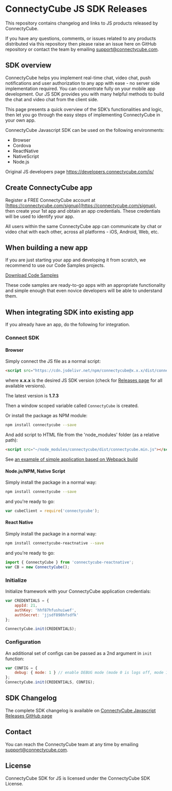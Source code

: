 # ConnectyCube JS SDK Releases

This repository contains changelog and links to JS products released by ConnectyCube.

If you have any questions, comments, or issues related to any products distributed via this repository then please raise an issue here on GitHub repository or contact the team by emailing [support@connectycube.com](mailto:support@connectycube.com).

## SDK overview

ConnectyCube helps you implement real-time chat, video chat, push notifications and user authorization to any app with ease - no server side implementation required. You can concentrate fully on your mobile app development. Our JS SDK provides you with many helpful methods to build the chat and video chat from the client side.

This page presents a quick overview of the SDK’s functionalities and logic, then let you go through the easy steps of implementing ConnectyCube in your own app.

ConnectyCube Javascript SDK can be used on the following environments:

- Browser
- Cordova
- ReactNative
- NativeScript
- Node.js


Original JS developers page https://developers.connectycube.com/js/

## Create ConnectyCube app

Register a FREE ConnectyCube account at [https://connectycube.com/signup](https://connectycube.com/signup), then create your 1st app and obtain an app credentials. These credentials will be used to identify your app.

All users within the same ConnectyCube app can communicate by chat or video chat with each other, across all platforms - iOS, Android, Web, etc.

## When building a new app

If you are just starting your app and developing it from scratch, we recommend to use our Code Samples projects.

[Download Code Samples](https://developers.connectycube.com/js/code-samples)

These code samples are ready-to-go apps with an appropriate functionality and simple enough that even novice developers will be able to understand them.

## When integrating SDK into existing app

If you already have an app, do the following for integration.

### Connect SDK

#### Browser

Simply connect the JS file as a normal script:

```html
<script src="https://cdn.jsdelivr.net/npm/connectycube@x.x.x/dist/connectycube.min.js"></script>
```

where **x.x.x** is the desired JS SDK version (check for [Releases page](https://github.com/ConnectyCube/connectycube-js-sdk-releases/releases) for all available versions).

The latest version is **1.7.3**

Then a window scoped variable called `ConnectyCube` is created.

Or install the package as NPM module:

```bash
npm install connectycube --save
```

And add script to HTML file from the 'node_modules' folder (as a relative path):

```html
<script src="~/node_modules/connectycube/dist/connectycube.min.js"></script>
```

See [an example of simple application based on Webpack build](https://github.com/ConnectyCube/connectycube-js-samples/tree/master/sample-webpack-build-app)

#### Node.js/NPM, Native Script

Simply install the package in a normal way:

```bash
npm install connectycube --save
```

and you're ready to go:

```javascript
var cubeClient = require('connectycube');
```

#### React Native

Simply install the package in a normal way:

```bash
npm install connectycube-reactnative --save
```

and you're ready to go:

```javascript
import { ConnectyCube } from 'connectycube-reactnative';
var CB = new ConnectyCube();
```

### Initialize

Initialize framework with your ConnectyCube application credentials:

```javascript
var CREDENTIALS = {
    appId: 21,
    authKey: 'hhf87hfushuiwef',
    authSecret: 'jjsdf898hfsdfk'
};

ConnectyCube.init(CREDENTIALS);
```

### Configuration

An additional set of configs can be passed as a 2nd argument in `init` function:

```javascript
var CONFIG = {
    debug: { mode: 1 } // enable DEBUG mode (mode 0 is logs off, mode 1 -> console.log())
};
ConnectyCube.init(CREDENTIALS, CONFIG);
```

## SDK Changelog

The complete SDK changelog is available on [ConnectyCube Javascript Releases GitHub page](https://github.com/ConnectyCube/connectycube-js-sdk-releases/releases)

## Contact

You can reach the ConnectyCube team at any time by emailing [support@connectycube.com](mailto:support@connectycube.com).

## License

ConnectyCube SDK for JS is licensed under the ConnectyCube SDK License.
